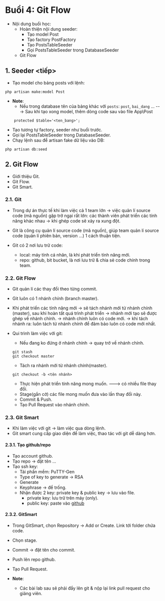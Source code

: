 # Buổi 4: Git Flow

- Nội dung buổi học:
    - Hoàn thiện nội dung seeder:
        - Tạo model Post
        - Tạo factory PostFactory
        - Tạo PostsTableSeeder 
        - Gọi PostsTableSeeder trong DatabaseSeeder
    - Git Flow

## 1. Seeder <tiếp>
- Tạo model cho bảng posts với lệnh:
```
php artisan make:model Post
```

- **Note**:
    - Nếu trong database tên của bảng khác với `posts`: `post`, `bai_dang` ...
    ---> Sau khi tạo xong model, thêm dòng code sau vào file App\Post
```
    protected $table='<ten_bang>';
```

- Tạo tương tự factory, seeder như buổi trước.
- Gọi lại PostsTableSeeder trong DatabaseSeeder.
- Chạy lệnh sau để artisan fake dữ liệu vào DB:
```
php artisan db:seed
```

## 2. Git Flow

- Giới thiệu Git.
- Git Flow.
- Git Smart.

### 2.1. Git
- Trong dự án thực tế khi làm việc cả 1 team lớn
    -> việc quản lí source code (mã nguồn) gặp trở ngại rất lớn: các thành viên phát triển các tính năng khác nhau -> khi ghép code sẽ xảy ra xung đột.
    
- Git là công cụ quản lí source code (mã nguồn), giúp team quản lí source code (quản lí phiên bản, version ...) 1 cách thuận tiện.

- Git có 2 nơi lưu trữ code:
    - local: máy tính cá nhân, là khi phát triển tính năng mới.
    - repo: github, bit bucket, là nơi lưu trữ & chia sẻ code chính trong team.

### 2.2. Git Flow
- Git quản lí các thay đổi theo từng commit.
- Git luôn có 1 nhánh chính (branch master).
- Khi phát triển các tính năng mới -> sẽ tách nhánh mới từ nhánh chính (master), sau khi hoàn tất quá trình phát triển -> nhánh mới tạo sẽ được ghép về nhánh chính.
    -> nhánh chính luôn có code mới.
    -> khi tách nhánh ra: luôn tách từ nhánh chính để đảm bảo luôn có code mới nhất.

- Qui trình làm việc với git:
    - Nếu đang ko đứng ở nhánh chính -> quay trở về nhánh chính.
    ```
    git stash
    git checkout master
    ```

    - Tách ra nhánh mới từ nhánh chính(master).
    ```
    git checkout -b <tên nhánh>
    ```

    - Thực hiện phát triển tính năng mong muốn.
        ---> có nhiều file thay đổi.
    - Stage(gắn cờ) các file mong muốn đưa vào lần    thay đổi này.
    - Commit & Push.
    - Tạo Pull Request vào nhánh chính.

### 2.3. Git Smart
- Khi làm việc với git -> làm việc qua dòng lệnh.
- Git smart cung cấp giao diện để làm việc, thao tác với git dễ dàng hơn.

#### 2.3.1. Tạo github/repo
- Tạo account github.
- Tạo repo -> đặt tên ...
- Tạo ssh key:
    - Tải phần mềm: PuTTY-Gen
    - Type of key to generate -> RSA
    - Generate
    - Keyphrase -> để trống.
    - Nhận được 2 key: private key & public key
        -> lưu vào file.
        - private key: lưu trữ trên máy (only).
        - public key: paste vào [github](https://github.com/settings/keys)

#### 2.3.2. GitSmart
- Trong GitSmart, chọn Repository -> Add or Create. Link tới folder chứa code.
- Chọn stage.
- Commit -> đặt tên cho commit.
- Push lên repo github.
- Tạo Pull Request.

- **Note**: 
    - Các bài lab sau sẽ phải đẩy lên git & nộp lại link pull request cho giảng viên.
